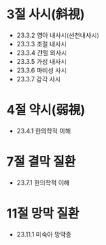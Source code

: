 # 3절 사시(斜視)
- 23.3.2 영아 내사시(선천내사시)
- 23.3.3 조절 내사시
- 23.3.4 간헐 외사시
- 23.3.5 가성 내사시
- 23.3.6 마비성 사시
- 23.3.7 감각 사시
# 4절 약시(弱視)
- 23.4.1 한의학적 이해
# 7절 결막 질환
- 23.7.1 한의학적 이해
# 11절 망막 질환
- 23.11.1 미숙아 망막증